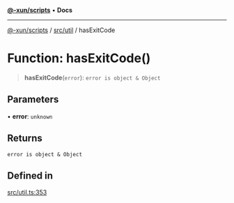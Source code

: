 [**@-xun/scripts**](../../../README.md) • **Docs**

***

[@-xun/scripts](../../../README.md) / [src/util](../README.md) / hasExitCode

# Function: hasExitCode()

> **hasExitCode**(`error`): `error is object & Object`

## Parameters

• **error**: `unknown`

## Returns

`error is object & Object`

## Defined in

[src/util.ts:353](https://github.com/Xunnamius/xscripts/blob/fc291d92ca0fdd07ba7e5cb19471e1a974cabac7/src/util.ts#L353)
